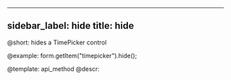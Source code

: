 
---
sidebar_label: hide
title: hide
---          

@short: hides a TimePicker control



@example:
form.getItem("timepicker").hide(); 


@template: api_method
@descr:


